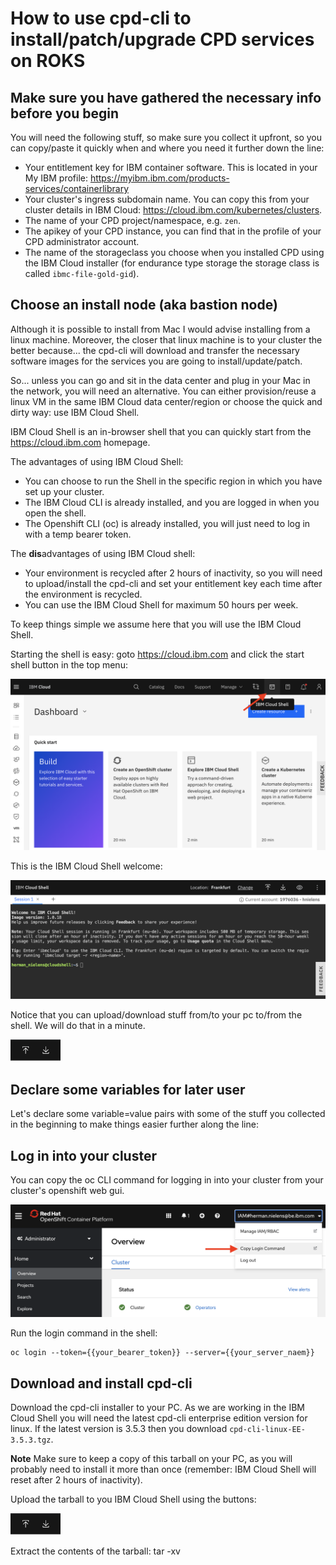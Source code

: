# How to use cpd-cli to install/patch/upgrade CPD services on ROKS
## Make sure you have gathered the necessary info before you begin
You will need the following stuff, so make sure you collect it upfront, so you can copy/paste it quickly when and where you need it further down the line:

- Your entitlement key for IBM container software. This is located in your My IBM profile: https://myibm.ibm.com/products-services/containerlibrary
- Your cluster's ingress subdomain name. You can copy this from your cluster details in IBM Cloud: https://cloud.ibm.com/kubernetes/clusters.
- The name of your CPD project/namespace, e.g. `zen`.
- The apikey of your CPD instance, you can find that in the profile of your CPD administrator account.
- The name of the storageclass you choose when you installed CPD using the IBM Cloud installer (for endurance type storage the storage class is called `ibmc-file-gold-gid`).

## Choose an install node (aka bastion node)
Although it is possible to install from Mac I would advise installing from a linux machine. Moreover, the closer that linux machine is to your cluster the better because... the cpd-cli will download and transfer the necessary software images for the services you are going to install/update/patch.

So... unless you can go and sit in the data center and plug in your Mac in the network, you will need an alternative. You can either provision/reuse a linux VM in the same IBM Cloud data center/region or choose the quick and dirty way: use IBM Cloud Shell.

IBM Cloud Shell is an in-browser shell that you can quickly start from the https://cloud.ibm.com homepage.

The advantages of using IBM Cloud Shell:

- You can choose to run the Shell in the specific region in which you have set up your cluster.
- The IBM Cloud CLI is already installed, and you are logged in when you open the shell.
- The Openshift CLI (oc) is already installed, you will just need to log in with a temp bearer token.

The **dis**advantages of using IBM Cloud shell:

- Your environment is recycled after 2 hours of inactivity, so you will need to upload/install the cpd-cli and set your entitlement key each time after the environment is recycled.
- You can use the IBM Cloud Shell for maximum 50 hours per week.

To keep things simple we assume here that you will use the IBM Cloud Shell.

Starting the shell is easy: goto https://cloud.ibm.com and click the start shell button in the top menu:

![Start IBM Cloud Shell](images/ibm_cloud_shell.png)

This is the IBM Cloud Shell welcome:

![IBM Cloud Shell Welcom](images/ibm_cloud_shell_welcome.png)

Notice that you can upload/download stuff from/to your pc to/from the shell. We will do that in a minute.

<img src=images/upload-download.png height=35 alt="Upload/Donwload" border=0>

## Declare some variables for later user
Let's declare some variable=value pairs with some of the stuff you collected in the beginning to make things easier further along the line:



## Log in into your cluster
You can copy the oc CLI command for logging in into your cluster from your cluster's openshift web gui.

![Copy CLI Login Command](images/oc_login.png)

Run the login command in the shell:
```
oc login --token={{your_bearer_token}} --server={{your_server_naem}}
```

## Download and install cpd-cli

Download the cpd-cli installer to your PC. As we are working in the IBM Cloud Shell you will need the latest cpd-cli enterprise edition version for linux. If the latest version is 3.5.3 then you download `cpd-cli-linux-EE-3.5.3.tgz`.

**Note**
Make sure to keep a copy of this tarball on your PC, as you will probably need to install it more than once (remember: IBM Cloud Shell will reset after 2 hours of inactivity).

Upload the tarball to you IBM Cloud Shell using the buttons:

<img src=images/upload-download.png height=35 alt="Upload/Donwload" border=0>

Extract the contents of the tarball:
tar -xv
